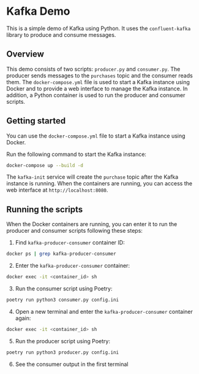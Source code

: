 # Kafka Demo
This is a simple demo of Kafka using Python. It uses the `confluent-kafka` library to produce and consume messages.

## Overview
This demo consists of two scripts: `producer.py` and `consumer.py`. 
The producer sends messages to the `purchases` topic and the consumer reads them.
The `docker-compose.yml` file is used to start a Kafka instance using Docker and to provide a web interface to manage the Kafka instance. In addition, a Python container is used to run the producer and consumer scripts.

## Getting started
You can use the `docker-compose.yml` file to start a Kafka instance using Docker. 

Run the following command to start the Kafka instance:

```bash
docker-compose up --build -d
```

The `kafka-init` service will create the `purchase` topic after the Kafka instance is running.
When the containers are running, you can access the web interface at `http://localhost:8080`. 

## Running the scripts
When the Docker containers are running, you can enter it to run the producer and consumer scripts following these steps:

1. Find `kafka-producer-consumer` container ID:

```bash
docker ps | grep kafka-producer-consumer
```

2. Enter the `kafka-producer-consumer` container:

```bash
docker exec -it <container_id> sh
```

3. Run the consumer script using Poetry:

```bash
poetry run python3 consumer.py config.ini
```

4. Open a new terminal and enter the `kafka-producer-consumer` container again:

```bash
docker exec -it <container_id> sh
```

5. Run the producer script using Poetry:

```bash
poetry run python3 producer.py config.ini
```

6. See the consumer output in the first terminal